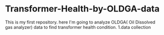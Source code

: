 # Transformer-Health-by-OLDGA-data
This is my first repository. here I'm going to analyze OLDGA( Oil Dissolved gas analyzer) data to find transformer health condition. 
1.data collection
